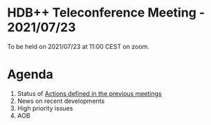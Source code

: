 # HDB++ Teleconference Meeting - 2021/07/23

To be held on 2021/07/23 at 11:00 CEST on zoom.

# Agenda
 
 1. Status of [Actions defined in the previous meetings](https://github.com/tango-controls-hdbpp/meeting-minutes/blob/master/2021/2021-05-19/Minutes.md#summary-of-remaining-actions)
 2. News on recent developments
 3. High priority issues
 4. AOB
